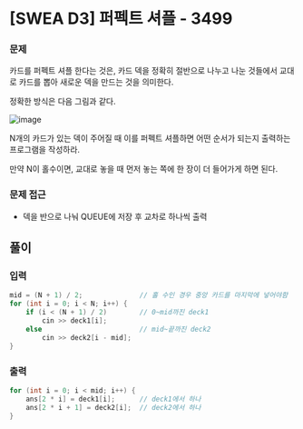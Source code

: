 # [SWEA D3] 퍼펙트 셔플 - 3499

### 문제

카드를 퍼펙트 셔플 한다는 것은, 카드 덱을 정확히 절반으로 나누고 나눈 것들에서 교대로 카드를 뽑아 새로운 덱을 만드는 것을 의미한다. 

정확한 방식은 다음 그림과 같다.

![image](https://github.com/lkt9899/PS/assets/80976609/2caa62ad-6659-40c1-b894-c91014dda21a)

N개의 카드가 있는 덱이 주어질 때 이를 퍼펙트 셔플하면 어떤 순서가 되는지 출력하는 프로그램을 작성하라.

만약 N이 홀수이면, 교대로 놓을 때 먼저 놓는 쪽에 한 장이 더 들어가게 하면 된다.

### 문제 접근

- 덱을 반으로 나눠 QUEUE에 저장 후 교차로 하나씩 출력

## 풀이

### 입력
```cpp
mid = (N + 1) / 2;              // 홀 수인 경우 중앙 카드를 마지막에 넣어야함
for (int i = 0; i < N; i++) {
    if (i < (N + 1) / 2)        // 0~mid까진 deck1
        cin >> deck1[i];
    else                        // mid~끝까진 deck2
        cin >> deck2[i - mid];
}
```

### 출력

```cpp
for (int i = 0; i < mid; i++) {
    ans[2 * i] = deck1[i];      // deck1에서 하나
    ans[2 * i + 1] = deck2[i];  // deck2에서 하나
}
```